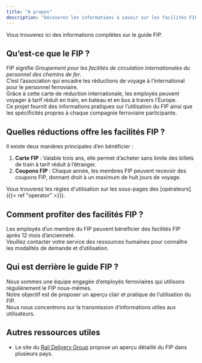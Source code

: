 ```yaml
---
title: "A propos"
description: "Découvrez les informations à savoir sur les facilités FIP et comment les utiliser."
---
```


Vous trouverez ici des informations complètes sur le guide FIP.

## Qu’est-ce que le FIP ?

FIP signifie _Groupement pour les facilités de circulation internationales du personnel des chemins de fer_.  
C’est l’association qui encadre les réductions de voyage à l’international pour le personnel ferroviaire.  
Grâce à cette carte de réduction internationale, les employés peuvent voyager à tarif réduit en train, en bateau et en bus à travers l’Europe.  
Ce projet fournit des informations pratiques sur l’utilisation du FIP ainsi que les spécificités propres à chaque compagnie ferroviaire participante.

## Quelles réductions offre les facilités FIP ?

Il existe deux manières principales d’en bénéficier :

1. **Carte FIP** : Valable trois ans, elle permet d’acheter sans limite des billets de train à tarif réduit à l’étranger.  
2. **Coupons FIP** : Chaque année, les membres FIP peuvent recevoir des coupons FIP, donnant droit à un maximum de huit jours de voyage.

Vous trouverez les règles d'utilisation sur les sous-pages des [opérateurs]({{< ref "operator" >}}).

## Comment profiter des facilités FIP ?

Les employés d’un membre du FIP peuvent bénéficier des facilités FIP après 12 mois d’ancienneté.  
Veuillez contacter votre service des ressources humaines pour connaître les modalités de demande et d’utilisation.

## Qui est derrière le guide FIP ?

Nous sommes une équipe engagée d’employés ferroviaires qui utilisons régulièrement le FIP nous-mêmes.  
Notre objectif est de proposer un aperçu clair et pratique de l’utilisation du FIP.  
Nous nous concentrons sur la transmission d’informations utiles aux utilisateurs.

## Autres ressources utiles

- Le site du [Rail Delivery Group](https://www.raildeliverygroup.com/rst/europe-and-fip.html) propose un aperçu détaillé du FIP dans plusieurs pays.

